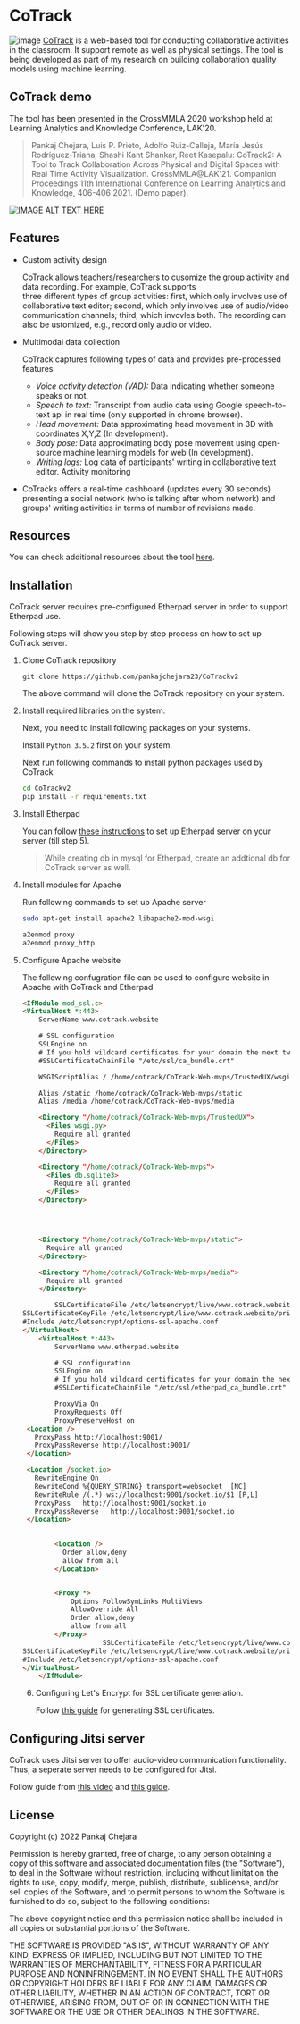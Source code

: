 # CoTrack
![image](https://user-images.githubusercontent.com/21138354/148179967-050475f8-87e6-4e70-bef3-dd769e160848.png)
[CoTrack](https://www.cotrack.website/) is a web-based tool for conducting collaborative activities in the classroom. It support remote as well as physical settings.
The tool is being developed as part of my research on building collaboration quality models using machine learning. 

## CoTrack demo
The tool has been presented in the CrossMMLA 2020 workshop held at Learning Analytics and Knowledge Conference, LAK'20.
> Pankaj Chejara, Luis P. Prieto, Adolfo Ruiz-Calleja, María Jesús Rodríguez-Triana, Shashi Kant Shankar, Reet Kasepalu: CoTrack2: A Tool to Track Collaboration Across Physical and Digital Spaces with Real Time Activity Visualization. CrossMMLA@LAK'21. Companion Proceedings 11th International Conference on Learning Analytics and Knowledge, 406-406 2021. (Demo paper).

[![IMAGE ALT TEXT HERE](https://img.youtube.com/vi/IOH4S2doZTA/0.jpg)](https://www.youtube.com/watch?v=IOH4S2doZTA)

## Features
* Custom activity design

  CoTrack allows teachers/researchers to cusomize the group activity and data recording. For example, CoTrack supports     
  three different types of group activities: first, which only involves use of collaborative text editor; second, which 
  only involves use of audio/video communication channels; third, which invovles both. The recording can also be 
  ustomized, e.g., record only audio or video.
  
* Multimodal data collection

  CoTrack captures following types of data and provides pre-processed features
  
  * *Voice activity detection (VAD):* Data indicating whether someone speaks or not.
  * *Speech to text:* Transcript from audio data using Google speech-to-text api in real time (only supported in chrome
  browser).
  * *Head movement:* Data approximating head movement in 3D with coordinates X,Y,Z (In development).
  * *Body pose:* Data approximating body pose movement using open-source machine learning models for web (In development).
  * *Writing logs:* Log data of participants' writing in collaborative text editor.
  Activity monitoring
 
* CoTracks offers a real-time dashboard (updates every 30 seconds) presenting a social network (who is talking after whom network) and groups' writing activities in terms of number of revisions made.


## Resources
You can check additional resources about the tool [here](https://www.cotrack.website/en-gb/howto/).


## Installation

CoTrack server requires pre-configured Etherpad server in order to support Etherpad use.

Following steps will show you step by step process on how to set up CoTrack server.

1. Clone CoTrack repository

   ```shell
   git clone https://github.com/pankajchejara23/CoTrackv2
   ```

   The above command will clone the CoTrack repository on your system.

2. Install required libraries on the system.

   Next, you need to install following packages on your systems.

   Install `Python 3.5.2` first on your system.

   Next run following commands to install python packages used by CoTrack

   ```sh
   cd CoTrackv2
   pip install -r requirements.txt
   ```

   

3. Install Etherpad

   You can follow [these instructions](https://www.rosehosting.com/blog/how-to-install-etherpad-on-ubuntu-18-04/) to set up Etherpad server on your server (till step 5). 

   > While creating db in mysql for Etherpad, create an addtional db for CoTrack server as well.

4. Install modules for Apache

   Run following commands to set up Apache server

   ```sh
   sudo apt-get install apache2 libapache2-mod-wsgi
   ```

   ```sh
   a2enmod proxy
   a2enmod proxy_http
   ```

   

5. Configure Apache website

   The following confugration file can be used to configure website in Apache with CoTrack and Etherpad

   ```html
   <IfModule mod_ssl.c>
   <VirtualHost *:443>
       ServerName www.cotrack.website
   
       # SSL configuration
       SSLEngine on
       # If you hold wildcard certificates for your domain the next two lines are not necessary.
       #SSLCertificateChainFile "/etc/ssl/ca_bundle.crt"
   
       WSGIScriptAlias / /home/cotrack/CoTrack-Web-mvps/TrustedUX/wsgi.py
   
       Alias /static /home/cotrack/CoTrack-Web-mvps/static
       Alias /media /home/cotrack/CoTrack-Web-mvps/media
   
       <Directory "/home/cotrack/CoTrack-Web-mvps/TrustedUX">
         <Files wsgi.py>
           Require all granted
         </Files>
       </Directory>
   
       <Directory "/home/cotrack/CoTrack-Web-mvps">
         <Files db.sqlite3>
           Require all granted
         </Files>
       </Directory>
   
   
   
   
       <Directory "/home/cotrack/CoTrack-Web-mvps/static">
         Require all granted
       </Directory>
   
       <Directory "/home/cotrack/CoTrack-Web-mvps/media">
         Require all granted
       </Directory>
   
           SSLCertificateFile /etc/letsencrypt/live/www.cotrack.website/fullchain.pem
   SSLCertificateKeyFile /etc/letsencrypt/live/www.cotrack.website/privkey.pem
   #Include /etc/letsencrypt/options-ssl-apache.conf
   </VirtualHost>
       <VirtualHost *:443>
           ServerName www.etherpad.website
   
           # SSL configuration
           SSLEngine on
           # If you hold wildcard certificates for your domain the next two lines are not necessary.
           #SSLCertificateChainFile "/etc/ssl/etherpad_ca_bundle.crt"
   
           ProxyVia On
           ProxyRequests Off
           ProxyPreserveHost on
   	<Location />
   	  ProxyPass http://localhost:9001/
   	  ProxyPassReverse http://localhost:9001/
   	</Location>
   
   	<Location /socket.io>
   	  RewriteEngine On
   	  RewriteCond %{QUERY_STRING} transport=websocket  [NC]
   	  RewriteRule /(.*) ws://localhost:9001/socket.io/$1 [P,L]
   	  ProxyPass   http://localhost:9001/socket.io
   	  ProxyPassReverse   http://localhost:9001/socket.io
   	</Location>
   	
   
           <Location />
             Order allow,deny
             allow from all
           </Location>
   
   
           <Proxy *>
               Options FollowSymLinks MultiViews
               AllowOverride All
               Order allow,deny
               allow from all
           </Proxy>
                       SSLCertificateFile /etc/letsencrypt/live/www.cotrack.website/fullchain.pem
   SSLCertificateKeyFile /etc/letsencrypt/live/www.cotrack.website/privkey.pem
   #Include /etc/letsencrypt/options-ssl-apache.conf
   </VirtualHost>
       </IfModule>
   ```

   6. Configuring Let's Encrypt for SSL certificate generation.

      Follow [this guide](https://www.digitalocean.com/community/tutorials/how-to-secure-apache-with-let-s-encrypt-on-ubuntu-18-04) for generating SSL certificates.



## Configuring Jitsi server

CoTrack uses Jitsi server to offer audio-video communication functionality. Thus, a seperate server needs to be configured for Jitsi.

Follow guide from [this video](https://www.youtube.com/watch?v=jWPod5ubeUM) and [this guide](https://doganbros.com/index.php/jitsi/jitsi-installation-with-jwt-support-on-ubuntu-20-04-lts/).



## License
Copyright (c) 2022 Pankaj Chejara

Permission is hereby granted, free of charge, to any person obtaining a copy
of this software and associated documentation files (the "Software"), to deal
in the Software without restriction, including without limitation the rights
to use, copy, modify, merge, publish, distribute, sublicense, and/or sell
copies of the Software, and to permit persons to whom the Software is
furnished to do so, subject to the following conditions:

The above copyright notice and this permission notice shall be included in all
copies or substantial portions of the Software.

THE SOFTWARE IS PROVIDED "AS IS", WITHOUT WARRANTY OF ANY KIND, EXPRESS OR
IMPLIED, INCLUDING BUT NOT LIMITED TO THE WARRANTIES OF MERCHANTABILITY,
FITNESS FOR A PARTICULAR PURPOSE AND NONINFRINGEMENT. IN NO EVENT SHALL THE
AUTHORS OR COPYRIGHT HOLDERS BE LIABLE FOR ANY CLAIM, DAMAGES OR OTHER
LIABILITY, WHETHER IN AN ACTION OF CONTRACT, TORT OR OTHERWISE, ARISING FROM,
OUT OF OR IN CONNECTION WITH THE SOFTWARE OR THE USE OR OTHER DEALINGS IN THE
SOFTWARE.
